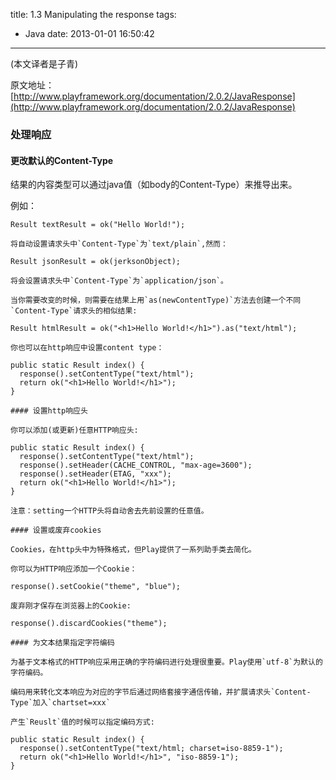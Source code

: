 title: 1.3 Manipulating the response
tags:
  - Java
date: 2013-01-01 16:50:42
---

(本文译者是子青)

原文地址：[http://www.playframework.org/documentation/2.0.2/JavaResponse](http://www.playframework.org/documentation/2.0.2/JavaResponse)

### 处理响应

#### 更改默认的Content-Type

结果的内容类型可以通过java值（如body的Content-Type）来推导出来。

例如：

    Result textResult = ok("Hello World!");

    将自动设置请求头中`Content-Type`为`text/plain`,然而：

    Result jsonResult = ok(jerksonObject);

    将会设置请求头中`Content-Type`为`application/json`。

    当你需要改变的时候，则需要在结果上用`as(newContentType)`方法去创建一个不同`Content-Type`请求头的相似结果:

    Result htmlResult = ok("<h1>Hello World!</h1>").as("text/html");

    你也可以在http响应中设置content type：

    public static Result index() {
      response().setContentType("text/html");
      return ok("<h1>Hello World!</h1>");
    }

    #### 设置http响应头

    你可以添加(或更新)任意HTTP响应头:

    public static Result index() {
      response().setContentType("text/html");
      response().setHeader(CACHE_CONTROL, "max-age=3600");
      response().setHeader(ETAG, "xxx");
      return ok("<h1>Hello World!</h1>");
    }

    注意：setting一个HTTP头将自动舍去先前设置的任意值。

    #### 设置或废弃cookies

    Cookies，在http头中为特殊格式，但Play提供了一系列助手类去简化。

    你可以为HTTP响应添加一个Cookie：

    response().setCookie("theme", "blue");

    废弃刚才保存在浏览器上的Cookie:

    response().discardCookies("theme");

    #### 为文本结果指定字符编码

    为基于文本格式的HTTP响应采用正确的字符编码进行处理很重要。Play使用`utf-8`为默认的字符编码。

    编码用来转化文本响应为对应的字节后通过网络套接字通信传输，并扩展请求头`Content-Type`加入`chartset=xxx`

    产生`Reuslt`值的时候可以指定编码方式:

    public static Result index() {
      response().setContentType("text/html; charset=iso-8859-1");
      return ok("<h1>Hello World!</h1>", "iso-8859-1");
    }